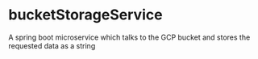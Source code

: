 # bucketStorageService
A spring boot microservice which talks to the GCP bucket and stores the requested data as a string
